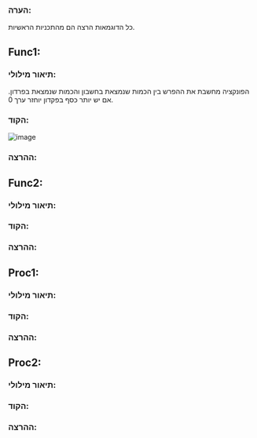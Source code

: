 ### הערה:
כל הדוגמאות הרצה הם מהתכניות הראשיות.
## Func1:
### תיאור מילולי:
הפונקציה מחשבת את ההפרש בין הכמות שנמצאת בחשבון והכמות שנמצאת בפרדון. אם יש יותר כסף בפקדון יוחזר ערך 0.
### הקוד:
![image](https://github.com/yosef147yosef/Mini-project-in-databases-Yosef-Halevi-Eliyahu-Shulman/assets/126463473/c8c9a9f1-8391-4a7a-b4af-eec213e4a679)
### ההרצה:

## Func2:
### תיאור מילולי:

### הקוד:

### ההרצה:

## Proc1:
### תיאור מילולי:

### הקוד:

### ההרצה:

## Proc2:
### תיאור מילולי:

### הקוד:

### ההרצה:


